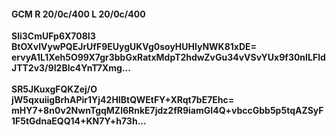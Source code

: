 #### GCM R 20/0c/400 L 20/0c/400
**Sli3CmUFp6X708I3**<br/>**BtOXvlVywPQEJrUfF9EUygUKVg0soyHUHlyNWK81xDE=**<br/>**ervyA1L1Xeh5O99X7gr3bbGxRatxMdpT2hdwZvGu34vVSvYUx9f30nILFldJTT2v3/9I2Blc4YnT7Xmg...**<br/><br/>
**SR5JKuxgFQKZej/O**<br/>**jW5qxuiigBrhAPir1Yj42HIBtQWEtFY+XRqt7bE7Ehc=**<br/>**mHY7+8n0v2NwnTgqMZl6RnkE7jdz2fR9iamGI4Q+vbccGbb5p5tqAZSyF1F5tGdnaEQQ14+KN7Y+h73h...**